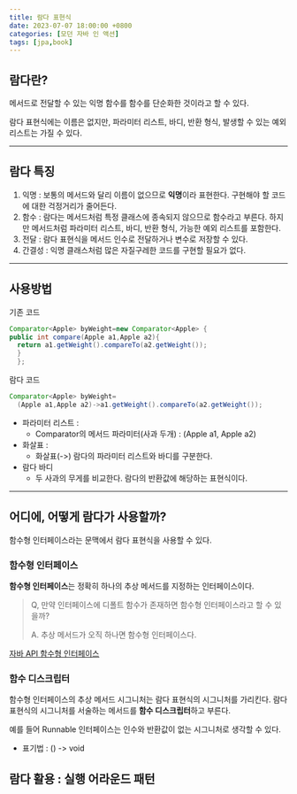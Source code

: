 ```yaml
---
title: 람다 표현식
date: 2023-07-07 18:00:00 +0800
categories: [모던 자바 인 액션]
tags: [jpa,book]
---
```


## 람다란?

메서드로 전달할 수 있는 익명 함수를 함수를 단순화한 것이라고 할 수 있다.

람다 표현식에는 이름은 없지만, 파라미터 리스트, 바디, 반환 형식, 발생할 수 있는 예외 리스트는 가질 수 있다.

---

## 람다 특징

1. 익명 : 보통의 메서드와 달리 이름이 없으므로 **익명**이라 표현한다. 구현해야 할 코드에 대한 걱정거리가 줄어든다.
2. 함수 : 람다는 메서드처럼 특정 클래스에 종속되지 않으므로 함수라고 부른다. 하지만 메서드처럼 파라미터 리스트, 바디, 반환 형식, 가능한 예외 리스트를 포함한다.
3. 전달 : 람다 표현식을 메서드 인수로 전달하거나 변수로 저장할 수 있다.
4. 간결성 : 익명 클래스처럼 많은 자질구레한 코드를 구현할 필요가 없다.

---

## 사용방법

기존 코드

```java
Comparator<Apple> byWeight=new Comparator<Apple> {
public int compare(Apple a1,Apple a2){
  return a1.getWeight().compareTo(a2.getWeight());
  }
  };
```

람다 코드

```java
Comparator<Apple> byWeight=
  (Apple a1,Apple a2)->a1.getWeight().compareTo(a2.getWeight());
```

- 파라미터 리스트 :
  - Comparator의 메서드 파라미터(사과 두개) : (Apple a1, Apple a2)
- 화살표 :
  - 화살표(->) 람다의 파라미터 리스트와 바디를 구분한다.
- 람다 바디
  - 두 사과의 무게를 비교한다. 람다의 반환값에 해당하는 표현식이다.

---

## 어디에, 어떻게 람다가 사용할까?

함수형 인터페이스라는 문맥에서 람다 표현식을 사용할 수 있다.

### 함수형 인터페이스

**함수형 인터페이스**는 정확히 하나의 추상 메서드를 지정하는 인터페이스이다.

> Q, 만약 인터페이스에 디폴트 함수가 존재하면 함수형 인터페이스라고 할 수 있을까?
>
> A. 추상 메서드가 오직 하나면 함수형 인터페이스다.

[자바 API 함수형 인터페이스](https://sangwoong12.github.io/posts/lambda/)

### 함수 디스크립터

함수형 인터페이스의 추상 메서드 시그니처는 람다 표현식의 시그니처를 가리킨다. 람다 표현식의 시그니처를 서술하는 메서드를 **함수 디스크립터**하고 부른다.

예를 들어 Runnable 인터페이스는 인수와 반환값이 없는 시그니처로 생각할 수 있다.
- 표기법 : () -> void

## 람다 활용 : 실행 어라운드 패턴
